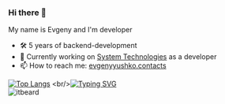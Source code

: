 ### Hi there 👋
My name is Evgeny and I'm developer
- 🛠 5 years of backend-development
- 🔭 Currently working on [System Technologies](https://st.by) as a developer
- 📫 How to reach me: [evgenyyushko.contacts](https://evgenyyushko.github.io/contacts)
<!-- - 💬 Ask me about .NET, YouTube, DevRel & Community Building -->
[![Top Langs](https://github-readme-stats.vercel.app/api/top-langs/?username=EvgenyYushko&hide=html&layout=compact)]([https://github.com/itbeard](https://evgenyyushko.github.io/))
<br/>[![Typing SVG](https://readme-typing-svg.herokuapp.com?color=%2336BCF7&lines=Click+me+to+go+my+CV)](https://evgenyyushko.github.io/)
<br/><img align="left" src="https://komarev.com/ghpvc/?username=EvgenyYushko&label=Profile%20Views%20&color=AC1F21&style=flat-square" alt="itbeard" />
<!--[![Readme Card](https://github-readme-stats.vercel.app/api/pin/?username=EvgenyYushko&repo=MyBankAppWinForms)](https://github.com/anuraghazra/github-readme-stats)-->
<!--
![Jokes Card](https://readme-jokes.vercel.app/api)
**EvgenyYushko/EvgenyYushko** is a ✨ _special_ ✨ repository because its `README.md` (this file) appears on your GitHub profile.

[![Typing SVG](https://readme-typing-svg.herokuapp.com?color=%2336BCF7&lines=Click+me+to+go+to+my+CV)](https://evgenyyushko.github.io/)
![](https://github-profile-summary-cards.vercel.app/api/cards/profile-details?username=EvgenyYushko&theme=solarized_dark)
![](https://github-profile-summary-cards.vercel.app/api/cards/most-commit-language?username=EvgenyYushko&theme=solarized_dark)![](https://github-profile-summary-cards.vercel.app/api/cards/repos-per-language?username=EvgenyYushko&theme=solarized_dark)
![](https://github-profile-summary-cards.vercel.app/api/cards/stats?username=EvgenyYushko&theme=solarized_dark)![](https://github-profile-summary-cards.vercel.app/api/cards/productive-time?username=EvgenyYushko&theme=solarized_dark)
Here are some ideas to get you started:

- 🔭 I’m currently working on ...
- 🌱 I’m currently learning ...
- 👯 I’m looking to collaborate on ...
- 🤔 I’m looking for help with ...
- 💬 Ask me about ...
- 📫 How to reach me: ...
- 😄 Pronouns: ...
- ⚡ Fun fact: ...
-->
